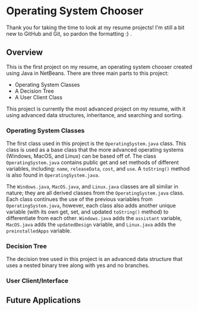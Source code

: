 # Operating System Chooser
Thank you for taking the time to look at my resume projects! I'm still a bit new to GitHub and Git, so pardon the formatting :) .

## Overview
This is the first project on my resume, an operating system chooser created using Java in NetBeans. There are three main parts to this project: 
- Operating System Classes
- A Decision Tree
- A User Client Class

This project is currently the most advanced project on my resume, with it using advanced data structures, inheritance, and searching and sorting.

### Operating System Classes
The first class used in this project is the `OperatingSystem.java` class. This class is used as a base class that the more advanced operating systems (Windows, MacOS, and Linux) can be based off of. The class `OperatingSystem.java` contains public get and set methods of different variables, including: `name`, `releaseData`, `cost`, and `use`. A `toString()` method is also found in `OperatingSystem.java`.

The `Windows.java`, `MacOS.java`, and `Linux.java` classes are all similar in nature; they are all derived classes from the `OperatingSystem.java` class. Each class continues the use of the previous variables from `OperatingSystem.java`, however, each class also adds another unique variable (with its own get, set, and updated `toString()` method) to differentiate from each other. `Windows.java` adds the `assistant` variable, `MacOS.java` adds the `updatedDesign` variable, and `Linux.java` adds the `preinstalledApps` variable.

### Decision Tree
The decision tree used in this project is an advanced data structure that uses a nested binary tree along with yes and no branches.

### User Client/Interface

## Future Applications
